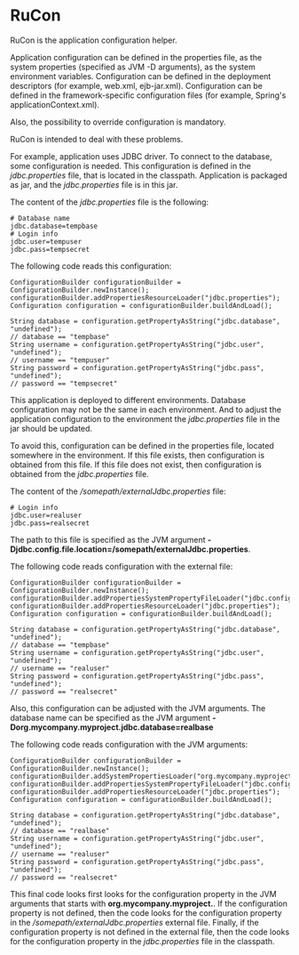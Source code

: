# RuCon
RuCon is the application configuration helper.

Application configuration can be defined in the properties file, as the system properties (specified as JVM -D arguments), as the system environment variables.
Configuration can be defined in the deployment descriptors (for example, web.xml, ejb-jar.xml).
Configuration can be defined in the framework-specific configuration files (for example, Spring's applicationContext.xml).

Also, the possibility to override configuration is mandatory.

RuCon is intended to deal with these problems.

For example, application uses JDBC driver.
To connect to the database, some configuration is needed.
This configuration is defined in the *jdbc.properties* file, that is located in the classpath.
Application is packaged as jar, and the *jdbc.properties* file is in this jar.

The content of the *jdbc.properties* file is the following:
```
# Database name
jdbc.database=tempbase
# Login info
jdbc.user=tempuser
jdbc.pass=tempsecret
```

The following code reads this configuration:
```
ConfigurationBuilder configurationBuilder = ConfigurationBuilder.newInstance();
configurationBuilder.addPropertiesResourceLoader("jdbc.properties");
Configuration configuration = configurationBuilder.buildAndLoad();

String database = configuration.getPropertyAsString("jdbc.database", "undefined");
// database == "tempbase"
String username = configuration.getPropertyAsString("jdbc.user", "undefined");
// username == "tempuser"
String password = configuration.getPropertyAsString("jdbc.pass", "undefined");
// password == "tempsecret"
```

This application is deployed to different environments.
Database configuration may not be the same in each environment.
And to adjust the application configuration to the environment the *jdbc.properties* file in the jar should be updated.

To avoid this, configuration can be defined in the properties file, located somewhere in the environment.
If this file exists, then configuration is obtained from this file.
If this file does not exist, then configuration is obtained from the *jdbc.properties* file.

The content of the */somepath/externalJdbc.properties* file:
```
# Login info
jdbc.user=realuser
jdbc.pass=realsecret
```

The path to this file is specified as the JVM argument **-Djdbc.config.file.location=/somepath/externalJdbc.properties**.

The following code reads configuration with the external file:
```
ConfigurationBuilder configurationBuilder = ConfigurationBuilder.newInstance();
configurationBuilder.addPropertiesSystemPropertyFileLoader("jdbc.config.file.location");
configurationBuilder.addPropertiesResourceLoader("jdbc.properties");
Configuration configuration = configurationBuilder.buildAndLoad();

String database = configuration.getPropertyAsString("jdbc.database", "undefined");
// database == "tempbase"
String username = configuration.getPropertyAsString("jdbc.user", "undefined");
// username == "realuser"
String password = configuration.getPropertyAsString("jdbc.pass", "undefined");
// password == "realsecret"
```

Also, this configuration can be adjusted with the JVM arguments.
The database name can be specified as the JVM argument **-Dorg.mycompany.myproject.jdbc.database=realbase**

The following code reads configuration with the JVM arguments:
```
ConfigurationBuilder configurationBuilder = ConfigurationBuilder.newInstance();
configurationBuilder.addSystemPropertiesLoader("org.mycompany.myproject.");
configurationBuilder.addPropertiesSystemPropertyFileLoader("jdbc.config.file.location");
configurationBuilder.addPropertiesResourceLoader("jdbc.properties");
Configuration configuration = configurationBuilder.buildAndLoad();

String database = configuration.getPropertyAsString("jdbc.database", "undefined");
// database == "realbase"
String username = configuration.getPropertyAsString("jdbc.user", "undefined");
// username == "realuser"
String password = configuration.getPropertyAsString("jdbc.pass", "undefined");
// password == "realsecret"
```

This final code looks first looks for the configuration property in the JVM arguments that starts with **org.mycompany.myproject.**.
If the configuration property is not defined, then the code looks for the configuration property in the */somepath/externalJdbc.properties* external file.
Finally, if the configuration property is not defined in the external file, then the code looks for the configuration property in the *jdbc.properties* file in the classpath.
